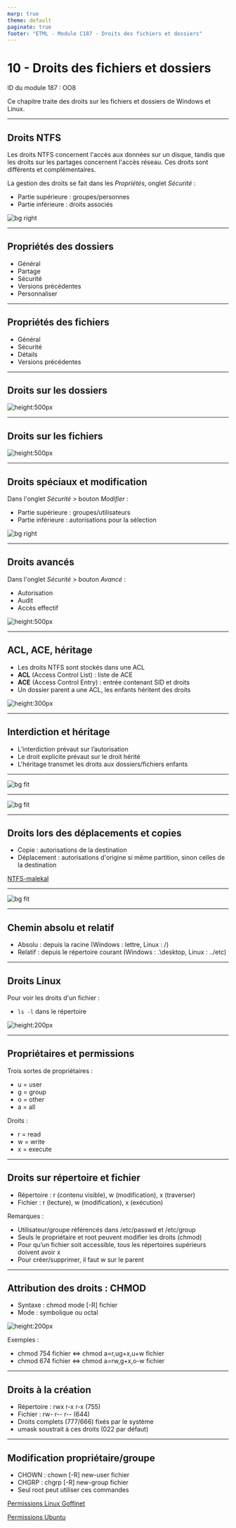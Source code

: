 ```yaml
---
marp: true
theme: default
paginate: true
footer: "ETML - Module C187 - Droits des fichiers et dossiers"
---
```


<!-- header: "Module 187 - Droits des fichiers et dossiers" -->
# 10 - Droits des fichiers et dossiers

ID du module 187 : OO8

Ce chapitre traite des droits sur les fichiers et dossiers de Windows et Linux.

---

## Droits NTFS

Les droits NTFS concernent l'accès aux données sur un disque, tandis que les droits sur les partages concernent l'accès réseau. Ces droits sont différents et complémentaires.

La gestion des droits se fait dans les *Propriétés*, onglet *Sécurité* :
- Partie supérieure : groupes/personnes
- Partie inférieure : droits associés

![bg right](./img/Capt-droits-propriete-secu.PNG)

---

## Propriétés des dossiers

- Général
- Partage
- Sécurité
- Versions précédentes
- Personnaliser

---

## Propriétés des fichiers

- Général
- Sécurité
- Détails
- Versions précédentes

---

## Droits sur les dossiers

![height:500px](./img/Capt-droits-NTFS-dossiers.PNG)

---

## Droits sur les fichiers

![height:500px](./img/Capt-droits-NTFS-fichiers.PNG)

---

## Droits spéciaux et modification

Dans l'onglet *Sécurité* > bouton *Modifier* :
- Partie supérieure : groupes/utilisateurs
- Partie inférieure : autorisations pour la sélection

![bg right](./img/Capt-droits-propriete-modifier.PNG)

---

## Droits avancés

Dans l'onglet *Sécurité* > bouton *Avancé* :
- Autorisation
- Audit
- Accès effectif

![height:500px](./img/Capt-droits-propriete-avance.PNG)

---

## ACL, ACE, héritage

- Les droits NTFS sont stockés dans une ACL
- **ACL** (Access Control List) : liste de ACE
- **ACE** (Access Control Entry) : entrée contenant SID et droits
- Un dossier parent a une ACL, les enfants héritent des droits

![height:300px](./img/Capt-droitsNTFS-listeACL.PNG)

---

## Interdiction et héritage

- L’interdiction prévaut sur l’autorisation
- Le droit explicite prévaut sur le droit hérité
- L'héritage transmet les droits aux dossiers/fichiers enfants

---

![bg fit](./img/Capt-droitsNTFS-autorisationRefuser.PNG)

---

![bg fit](./img/Capt-heritage-autorisation.PNG)

---

## Droits lors des déplacements et copies

- Copie : autorisations de la destination
- Déplacement : autorisations d'origine si même partition, sinon celles de la destination

[NTFS-malekal](https://www.malekal.com/les-autorisations-et-la-gestion-de-fichiers-et-partagessous-windows-avec-le-systeme-de-fichiers-ntfs-2/)

---
![bg fit](./img/Capt-droits-copy-move.PNG)

---

## Chemin absolu et relatif

- Absolu : depuis la racine (Windows : lettre, Linux : /)
- Relatif : depuis le répertoire courant (Windows : .\desktop, Linux : ../etc)

---

## Droits Linux

Pour voir les droits d'un fichier :
- `ls -l` dans le répertoire

![height:200px](./img/Capt-droits-linux-ls-l.PNG)

---

## Propriétaires et permissions

Trois sortes de propriétaires :
- u = user
- g = group
- o = other
- a = all

Droits :
- r = read
- w = write
- x = execute

---

## Droits sur répertoire et fichier

- Répertoire : r (contenu visible), w (modification), x (traverser)
- Fichier : r (lecture), w (modification), x (exécution)

Remarques :
- Utilisateur/groupe référencés dans /etc/passwd et /etc/group
- Seuls le propriétaire et root peuvent modifier les droits (chmod)
- Pour qu’un fichier soit accessible, tous les répertoires supérieurs doivent avoir x
- Pour créer/supprimer, il faut w sur le parent

---

## Attribution des droits : CHMOD

- Syntaxe : chmod mode [-R] fichier
- Mode : symbolique ou octal

![height:200px](./img/Capt-droits-linux-chmod.PNG)

Exemples :
- chmod 754 fichier <=> chmod a=r,ug+x,u+w fichier
- chmod 674 fichier <=> chmod a=rw,g+x,o-w fichier

---

## Droits à la création

- Répertoire : rwx r-x r-x (755)
- Fichier : rw- r-- r-- (644)
- Droits complets (777/666) fixés par le système
- umask soustrait à ces droits (022 par défaut)

---

## Modification propriétaire/groupe

- CHOWN : chown [-R] new-user fichier
- CHGRP : chgrp [-R] new-group fichier
- Seul root peut utiliser ces commandes

[Permissions Linux Goffinet](https://linux.goffinet.org/05-03-permissions-linux/)

[Permissions Ubuntu](https://doc.ubuntu-fr.org/permissions)
